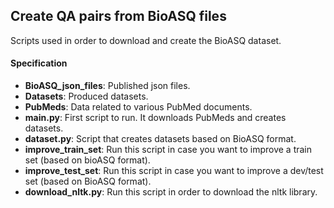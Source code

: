 ## Create QA pairs from BioASQ files

Scripts used in order to download and create the BioASQ dataset.

#### Specification
- **BioASQ_json_files**: Published json files.
- **Datasets**: Produced datasets.
- **PubMeds**: Data related to various PubMed documents. 
- **main.py**: First script to run. It downloads PubMeds and creates datasets.
- **dataset.py**: Script that creates datasets based on BioASQ format.
- **improve_train_set**: Run this script in case you want to improve a train set (based on bioASQ format).
- **improve_test_set**: Run this script in case you want to improve a dev/test set (based on BioASQ format).
- **download_nltk.py**: Run this script in order to download the nltk library.

